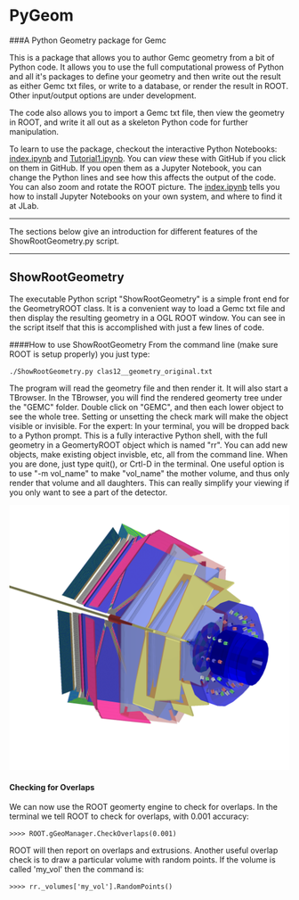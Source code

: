 # PyGeom
###A Python Geometry package for Gemc

This is a package that allows you to author Gemc geometry from a bit of Python code. It allows you to use the full computational prowess of Python and all it's packages to define your geometry and then write out the result as either Gemc txt files, or write to a database, or render the result in ROOT. Other input/output options are under development.

The code also allows you to import a Gemc txt file, then view the geometry in ROOT, and write it all out as a skeleton Python code for further manipulation.

To learn to use the package, checkout the interactive Python Notebooks: [index.ipynb](https://github.com/mholtrop/PyGeom/blob/master/index.ipynb) and [Tutorial1.ipynb](https://github.com/mholtrop/PyGeom/blob/master/Tutorial1.ipynb). You can *view* these with GitHub if you click on them in GitHub. If you open them as a Jupyter Notebook, you can change the Python lines and see how this affects the output of the code. You can also zoom and rotate the ROOT picture. The  [index.ipynb](https://github.com/mholtrop/PyGeom/blob/master/index.ipynb) tells you how to install Jupyter Notebooks on your own system, and where to find it at JLab.

----------

The sections below give an introduction for different features of the ShowRootGeometry.py script.

----------
## ShowRootGeometry

The executable Python script "ShowRootGeometry" is a simple front end for the GeometryROOT class. It is a convenient way to load a Gemc txt file and then display the resulting geometry in a OGL ROOT window.
You can see in the script itself that this is accomplished with just a few lines of code.

####How to use ShowRootGeometry
From the command line (make sure ROOT is setup properly) you just type:

    ./ShowRootGeometry.py clas12__geometry_original.txt
The program will read the geometry file and then render it. It will also start a TBrowser. In the TBrowser, you will find the rendered geomerty tree under the "GEMC" folder. Double click on "GEMC",  and then each lower object to see the whole tree. Setting or unsetting the check mark will make the object visible or invisible.
For the expert: In your terminal, you will be dropped back to a Python prompt. This is a fully interactive Python shell, with the full geometry in a GeomertyROOT object which is named "rr". You can add new objects, make existing object invisble, etc, all from the command line.
When you are done, just type quit(), or Crtl-D in the terminal.
One useful option is to use "-m vol_name" to make "vol_name" the mother volume, and thus only render that volume and all daughters. This can really simplify your viewing if you only want to see a part of the detector.

![Image of CLAS12 rendered with ShowRootGeometry](https://raw.githubusercontent.com/mholtrop/PyGeom/master/clas12.png)

#### Checking for Overlaps
We can now use the ROOT geomerty engine to check for overlaps. In the terminal we tell ROOT to check for overlaps, with 0.001 accuracy:

    >>>> ROOT.gGeoManager.CheckOverlaps(0.001)

ROOT will then report on overlaps and extrusions.
Another useful overlap check is to draw a particular volume with random points. If the volume is called 'my_vol' then the command is:

    >>>> rr._volumes['my_vol'].RandomPoints()
